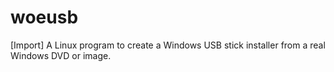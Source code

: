 # woeusb
[Import] A Linux program to create a Windows USB stick installer from a real Windows DVD or image.
